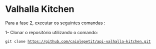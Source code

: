 # Valhalla Kitchen

Para a fase 2, executar os seguintes comandas :

1-	Clonar o repositório utilizando o comando:

<code>git clone https://github.com/caiolepetit/api-valhalla-kitchen.git</code>

